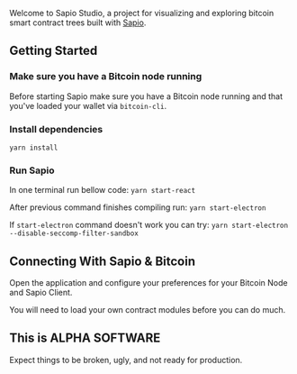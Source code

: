 Welcome to Sapio Studio, a project for visualizing and exploring bitcoin smart
contract trees built with [Sapio](https://learn.sapio-lang.org).

## Getting Started

### Make sure you have a Bitcoin node running

Before starting Sapio make sure you have a Bitcoin node running and that you've loaded your wallet
via `bitcoin-cli`.

### Install dependencies

`yarn install`

### Run Sapio

In one terminal run bellow code: `yarn start-react`

After previous command finishes compiling run: `yarn start-electron`

If `start-electron` command doesn't work you can try: `yarn start-electron --disable-seccomp-filter-sandbox`

## Connecting With Sapio & Bitcoin

Open the application and configure your preferences for your Bitcoin Node and
Sapio Client.

You will need to load your own contract modules before you can do much.

## This is ALPHA SOFTWARE

Expect things to be broken, ugly, and not ready for production.


